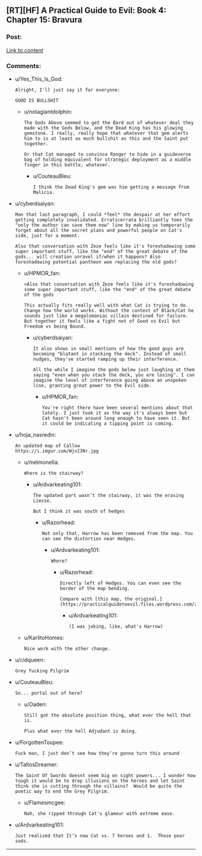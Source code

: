 ## [RT][HF] A Practical Guide to Evil: Book 4: Chapter 15: Bravura

### Post:

[Link to content](https://practicalguidetoevil.wordpress.com/2018/05/18/chapter-15-bravura/)

### Comments:

- u/Yes_This_Is_God:
  ```
  Alright, I'll just say it for everyone:

  GOOD IS BULLSHIT
  ```

  - u/notagiantdolphin:
    ```
    The Gods Above seemed to get the Bard out of whatever deal they made with the Gods Below, and the Dead King has his glowing gemstone. I really, really hope that whatever that gem alerts him to is at least as much bullshit as this and the Saint put together.

    Or that Cat managed to convince Ranger to hide in a guideverse bag of holding equivalent for strategic deployment as a middle finger in this battle, whatever.
    ```

    - u/CouteauBleu:
      ```
      I think the Dead King's gem was him getting a message from Malicia.
      ```

- u/cyberdsaiyan:
  ```
  Man that last paragraph, I could *feel* the despair at her effort getting completely invalidated. Erraticerrata brilliantly toes the "only the author can save them now" line by making us temporarily forget about all the secret plans and powerful people on Cat's side, just for a moment.

  Also that conversation with Zeze feels like it's foreshadowing some super important stuff, like the "end" of the great debate of the gods... will creation unravel if/when it happens? Also foreshadowing potential pantheon woe replacing the old gods?
  ```

  - u/HPMOR_fan:
    ```
    >Also that conversation with Zeze feels like it's foreshadowing some super important stuff, like the "end" of the great debate of the gods

    This actually fits really well with what Cat is trying to do. Change how the world works. Without the context of Black/Cat he sounds just like a megalomaniac villain destined for failure. But together it feels like a fight not of Good vs Evil but Freedom vs being Bound.
    ```

    - u/cyberdsaiyan:
      ```
      It also shows in small mentions of how the good guys are becoming "blatant in stacking the deck". Instead of small nudges, they've started ramping up their interference.

      All the while I imagine the gods below just laughing at them saying "even when you stack the deck, you are losing". I can imagine the level of interference going above an unspoken line, granting great power to the Evil side.
      ```

      - u/HPMOR_fan:
        ```
        You're right there have been several mentions about that lately. I just took it as the way it's always been but Cat hasn't been around long enough to have seen it. But it could be indicating a tipping point is coming.
        ```

- u/hoja_nasredin:
  ```
  An updated map of Callow
  https://i.imgur.com/WjvI3Nr.jpg
  ```

  - u/melmonella:
    ```
    Where is the stairway?
    ```

    - u/Ardvarkeating101:
      ```
      The updated part wasn’t the stairway, it was the erasing Liesse.

      But I think it was south of hedges
      ```

      - u/Razorhead:
        ```
        Not only that, Harrow has been removed from the map. You can see the distortion near Hedges.
        ```

        - u/Ardvarkeating101:
          ```
          Where?
          ```

          - u/Razorhead:
            ```
            Directly left of Hedges. You can even see the border of the map bending.

            Compare with [this map, the original.](https://practicalguidetoevil.files.wordpress.com/2015/08/t2iwdoy.jpg)
            ```

            - u/Ardvarkeating101:
              ```
              (I was joking, like, what's Harrow)
              ```

  - u/KarlitoHomes:
    ```
    Nice work with the other change.
    ```

- u/cidqueen:
  ```
  Grey fucking Pilgrim
  ```

- u/CouteauBleu:
  ```
  So... portal out of here?
  ```

  - u/Oaden:
    ```
    Still got the absolute position thing, what ever the hell that is. 

    Plus what ever the hell Adjudant is doing.
    ```

- u/ForgottenToupee:
  ```
  Fuck man, I just don’t see how they’re gonna turn this around
  ```

- u/TaltosDreamer:
  ```
  The Saint Of Swords doesnt seem big on sight powers... I wonder how tough it would be to drop illusions on the heroes and let Saint think she is cutting through the villains?  Would be quite the poetic way to end the Grey Pilgrim.
  ```

  - u/Flamesmcgee:
    ```
    Nah, she ripped through Cat's glamour with extreme ease.
    ```

- u/Ardvarkeating101:
  ```
  Just realized that It’s now Cat vs. 7 heroes and 1.  Those poor sods.
  ```

---

